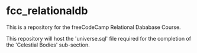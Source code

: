 # fcc_relationaldb
This is a repository for the freeCodeCamp Relational Dababase Course.

This repository will host the 'universe.sql' file required for the completion
of the 'Celestial Bodies' sub-section.
